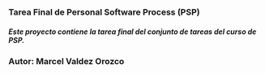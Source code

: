 ### Tarea Final de Personal Software Process (PSP)
##### Este proyecto contiene la tarea final del conjunto de tareas del curso de PSP.

### **Autor:** Marcel Valdez Orozco